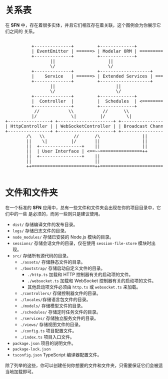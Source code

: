 <!-- title: 结构预览 -->
# 关系表

在 **SFN** 中，存在着很多实体，并且它们相互存在着关联，这个图例会为你展示它们之间的
关系。

<pre>

          +--------------+         +-------------+
          | EventEmitter | ======> | Modelar ORM | ==============++
          +--------------+         +-------------+               ||
                 ||                    ||                        ||
                 \/                    \/                        ||
          +--------------+         +-------------------+         ||
          |    Service   | ======> | Extended Services | =====>  ||
          +--------------+         +-------------------+         ||
                 ||                       ||                     ||
                 \/                       \/                     ||
          +--------------+         +-------------+               ||
          |  Controller  |         |  Schedules  | <=============++
          +--------------+         +-------------+               ||
           //           \\           //      \\                  ||
          |/             \|         |/        \|                 ||
+----------------+ +---------------------+ +-------------------+ ||
| HttpController | | WebSocketController | | Broadcast Channel | ||
+----------------+ +---------------------+ +-------------------+ ||
        /\   \\           //      /\                ||           ||
        ||    \|         |/       ||                ||           ||
        ||  +----------------+    ||                ||           ||
        ||  | User Interface | <==~~================++           ||
        ||  +----------------+    ||                             ||
        ||                        ||                             ||
        ++========================++=============================++

</pre>

# 文件和文件夹

在一个标准的 **SFN** 应用中，总有一些文件和文件夹会出现在你的项目目录中，它们中的一些
是必须的，而另一些则只是建议使用。

- `dist/` 存储编译文件的发布目录。
- `logs/` 存储日志文件的目录。
- `node_modules/` 存储已安装的 Node.js 模块的目录。
- `sessions/` 存储会话文件的目录，仅在使用 `session-file-store` 模块时出现。
- `src/` 存储所有源代码的目录。
    - `./assets/` 存储静态文件的目录。
    - `./bootstrap/` 存储启动自定义文件的目录。
        - `./http.ts` 加载和 HTTP 控制器有关的启动项的文件。
        - `./websocket.ts`  加载和 WebSocket 控制器有关的启动项的文件。
        - 其他启动项文件必须由 `http.ts` 或 `websocket.ts` 来加载。
    - `./controllers/` 存储控制器文件的目录。
    - `./locales/`存储语言包文件的目录。
    - `./models/` 存储模型文件的目录。
    - `./schedules/` 存储定时任务文件的目录。
    - `./services/` 存储独立服务文件的目录。
    - `./views/` 存储视图文件的目录。
    - `./config.ts` 项目配置文件。
    - `./index.ts` 项目入口文件。
- `package.json` 项目的说明文件。
- `package-lock.json`
- `tsconfig.json` TypeScript 编译器配置文件。

除了列举的这些，你可以创建任何你想要的文件和文件夹，只需要保证它们会被适当地加载即可。